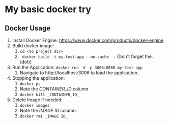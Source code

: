 # **My basic docker try**

## Docker Usage

1. Install Docker Engine: https://www.docker.com/products/docker-engine
2. Build docker image:
    1. ``` cd <to project dir> ```
    2. ``` docker build -t my-test-app --no-cache  .``` (Don't forget the .(dot))
3. Run the Application:   ``` docker run -d -p 3006:8080 my-test-app ```
    1. Navigate to http://localhost:3006 to load the application.
4. Stopping the application:
    1. ``` docker ps ```
    2. Note the _CONTAINER_ID_ column.
    3. ```docker kill _CONTAINER_ID_```
6. Delete Image if needed:
    1. ```docker images```
    2. Note the _IMAGE ID_ column.
    3. ```docker rmi _IMAGE ID_```
